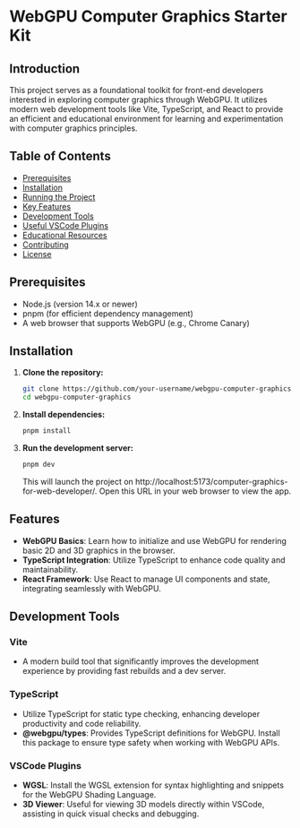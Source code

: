 # WebGPU Computer Graphics Starter Kit

## Introduction

This project serves as a foundational toolkit for front-end developers interested in exploring computer graphics through WebGPU. It utilizes modern web development tools like Vite, TypeScript, and React to provide an efficient and educational environment for learning and experimentation with computer graphics principles.

## Table of Contents

- [Prerequisites](#prerequisites)
- [Installation](#installation)
- [Running the Project](#running-the-project)
- [Key Features](#key-features)
- [Development Tools](#development-tools)
- [Useful VSCode Plugins](#useful-vscode-plugins)
- [Educational Resources](#educational-resources)
- [Contributing](#contributing)
- [License](#license)

## Prerequisites

- Node.js (version 14.x or newer)
- pnpm (for efficient dependency management)
- A web browser that supports WebGPU (e.g., Chrome Canary)

## Installation

1. **Clone the repository:**
   ```bash
   git clone https://github.com/your-username/webgpu-computer-graphics.git
   cd webgpu-computer-graphics
   ```

2. **Install dependencies:**
   ```bash
   pnpm install
   ```

3. **Run the development server:**
   ```bash
   pnpm dev
   ```
   This will launch the project on http://localhost:5173/computer-graphics-for-web-developer/. Open this URL in your web browser to view the app.

## Features
- **WebGPU Basics**: Learn how to initialize and use WebGPU for rendering basic 2D and 3D graphics in the browser.
- **TypeScript Integration**: Utilize TypeScript to enhance code quality and maintainability.
- **React Framework**: Use React to manage UI components and state, integrating seamlessly with WebGPU.

## Development Tools
### Vite
- A modern build tool that significantly improves the development experience by providing fast rebuilds and a dev server.
### TypeScript
- Utilize TypeScript for static type checking, enhancing developer productivity and code reliability.
- **@webgpu/types**: Provides TypeScript definitions for WebGPU. Install this package to ensure type safety when working with WebGPU APIs.
### VSCode Plugins
- **WGSL**: Install the WGSL extension for syntax highlighting and snippets for the WebGPU Shading Language.
- **3D Viewer**: Useful for viewing 3D models directly within VSCode, assisting in quick visual checks and debugging.


